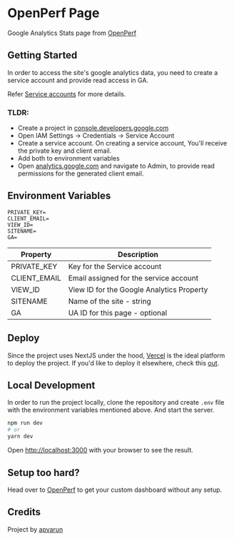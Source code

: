# OpenPerf Page

Google Analytics Stats page from [OpenPerf](https://openperf.now.sh)

## Getting Started

In order to access the site's google analytics data, you need to create a service account and provide read access in GA.

Refer [Service accounts](https://cloud.google.com/iam/docs/service-accounts) for more details.

### TLDR:

- Create a project in [console.developers.google.com](https://console.developers.google.com)
- Open IAM Settings -> Credentials -> Service Account
- Create a service account. On creating a service account, You'll receive the private key and client email.
- Add both to environment variables
- Open [analytics.google.com](https://analytics.google.com) and navigate to Admin, to provide read permissions for the generated client email.

## Environment Variables

```
PRIVATE_KEY=
CLIENT_EMAIL=
VIEW_ID=
SITENAME=
GA=
```

| Property     | Description                               |
| ------------ | ----------------------------------------- |
| PRIVATE_KEY  | Key for the Service account               |
| CLIENT_EMAIL | Email assigned for the service account    |
| VIEW_ID      | View ID for the Google Analytics Property |
| SITENAME     | Name of the site - string                 |
| GA           | UA ID for this page - optional            |

## Deploy

Since the project uses NextJS under the hood, [Vercel](https://vercel.com/) is the ideal platform to deploy the project. If you'd like to deploy it elsewhere, check this [out](https://nextjs.org/docs/deployment#other-hosting-options).

## Local Development

In order to run the project locally, clone the repository and create `.env` file with the environment variables mentioned above. And start the server.

```bash
npm run dev
# or
yarn dev
```

Open [http://localhost:3000](http://localhost:3000) with your browser to see the result.

## Setup too hard?

Head over to [OpenPerf](https://openperf.now.sh) to get your custom dashboard without any setup.

## Credits

Project by [apvarun](https://github.com/apvarun)